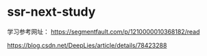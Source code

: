 # ssr-next-study

学习参考网址：
https://segmentfault.com/p/1210000010368182/read

https://blog.csdn.net/DeepLies/article/details/78423288
